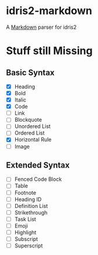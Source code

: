 # idris2-markdown
A [Markdown](https://www.markdownguide.org/) parser for idris2  

# Stuff still Missing

## Basic Syntax
- [x] Heading
- [x] Bold
- [x] Italic
- [x] Code
- [ ] Link
- [ ] Blockquote
- [ ] Unordered List
- [ ] Ordered List
- [x] Horizontal Rule
- [ ] Image

## Extended Syntax
- [ ] Fenced Code Block
- [ ] Table
- [ ] Footnote
- [ ] Heading ID
- [ ] Definition List
- [ ] Strikethrough
- [ ] Task List
- [ ] Emoji
- [ ] Highlight
- [ ] Subscript
- [ ] Superscript
